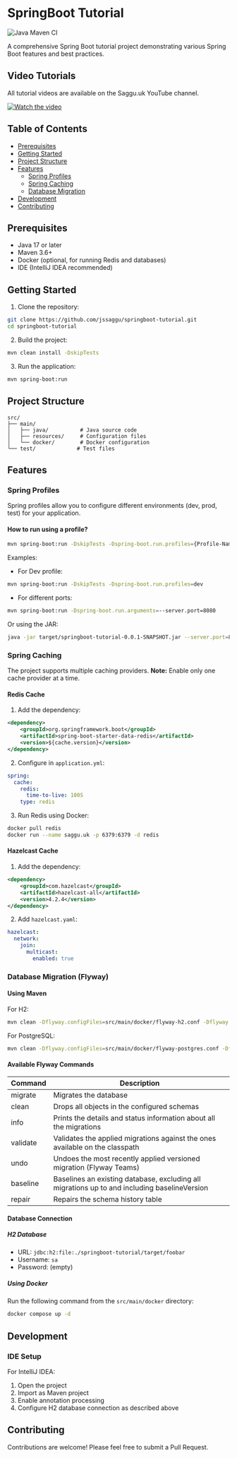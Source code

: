 # SpringBoot Tutorial
![Java Maven CI](https://github.com/jssaggu/springboot-tutorial/actions/workflows/maven.yml/badge.svg)

A comprehensive Spring Boot tutorial project demonstrating various Spring Boot features and best practices.

## Video Tutorials
All tutorial videos are available on the Saggu.uk YouTube channel.

[![Watch the video](docs/Spring-Tutorial-Playlist.png)](https://www.youtube.com/playlist?list=PLYwGWvgqiQCkgxraQU-fuOiYzNCcjGAlz)

## Table of Contents
- [Prerequisites](#prerequisites)
- [Getting Started](#getting-started)
- [Project Structure](#project-structure)
- [Features](#features)
  - [Spring Profiles](#spring-profiles)
  - [Spring Caching](#spring-caching)
  - [Database Migration](#flyway)
- [Development](#development)
- [Contributing](#contributing)

## Prerequisites
- Java 17 or later
- Maven 3.6+
- Docker (optional, for running Redis and databases)
- IDE (IntelliJ IDEA recommended)

## Getting Started

1. Clone the repository:
```bash
git clone https://github.com/jssaggu/springboot-tutorial.git
cd springboot-tutorial
```

2. Build the project:
```bash
mvn clean install -DskipTests
```

3. Run the application:
```bash
mvn spring-boot:run
```

## Project Structure
```
src/
├── main/
│   ├── java/          # Java source code
│   ├── resources/     # Configuration files
│   └── docker/        # Docker configuration
└── test/             # Test files
```

## Features

### Spring Profiles

Spring profiles allow you to configure different environments (dev, prod, test) for your application.

#### How to run using a profile?

```bash
mvn spring-boot:run -DskipTests -Dspring-boot.run.profiles={Profile-Name}
```

Examples:
- For Dev profile:
```bash
mvn spring-boot:run -DskipTests -Dspring-boot.run.profiles=dev
```

- For different ports:
```bash
mvn spring-boot:run -Dspring-boot.run.arguments=--server.port=8080
```

Or using the JAR:
```bash
java -jar target/springboot-tutorial-0.0.1-SNAPSHOT.jar --server.port=8080 --management.server.port=9090
```

### Spring Caching

The project supports multiple caching providers. **Note:** Enable only one cache provider at a time.

#### Redis Cache

1. Add the dependency:
```xml
<dependency>
    <groupId>org.springframework.boot</groupId>
    <artifactId>spring-boot-starter-data-redis</artifactId>
    <version>${cache.version}</version>
</dependency>
```

2. Configure in `application.yml`:
```yaml
spring:
  cache:
    redis:
      time-to-live: 100S
    type: redis
```

3. Run Redis using Docker:
```bash
docker pull redis
docker run --name saggu.uk -p 6379:6379 -d redis
```

#### Hazelcast Cache

1. Add the dependency:
```xml
<dependency>
    <groupId>com.hazelcast</groupId>
    <artifactId>hazelcast-all</artifactId>
    <version>4.2.4</version>
</dependency>
```

2. Add `hazelcast.yaml`:
```yaml
hazelcast:
  network:
    join:
      multicast:
        enabled: true
```

### Database Migration (Flyway)

#### Using Maven

For H2:
```bash
mvn clean -Dflyway.configFiles=src/main/docker/flyway-h2.conf -Dflyway.locations=filesystem:src/main/resources/db/migration/ flyway:migrate
```

For PostgreSQL:
```bash
mvn clean -Dflyway.configFiles=src/main/docker/flyway-postgres.conf -Dflyway.url=jdbc:postgresql://localhost:5432/postgres -Dflyway.locations=filesystem:src/main/resources/db/migration/ flyway:migrate
```

#### Available Flyway Commands

| Command   | Description                                                                                  |
|-----------|----------------------------------------------------------------------------------------------|
| migrate   | Migrates the database                                                                        |
| clean     | Drops all objects in the configured schemas                                                  |
| info      | Prints the details and status information about all the migrations                           |
| validate  | Validates the applied migrations against the ones available on the classpath                 |
| undo      | Undoes the most recently applied versioned migration (Flyway Teams)                         |
| baseline  | Baselines an existing database, excluding all migrations up to and including baselineVersion |
| repair    | Repairs the schema history table                                                             |

#### Database Connection

##### H2 Database
- URL: `jdbc:h2:file:./springboot-tutorial/target/foobar`
- Username: `sa`
- Password: (empty)

##### Using Docker
Run the following command from the `src/main/docker` directory:
```bash
docker compose up -d
```

## Development

### IDE Setup
For IntelliJ IDEA:
1. Open the project
2. Import as Maven project
3. Enable annotation processing
4. Configure H2 database connection as described above

## Contributing
Contributions are welcome! Please feel free to submit a Pull Request.
